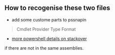 ﻿## How to recogenise these two files
* add some custome parts to pssnapin
> Cmdlet
> Provider
> Type
> Format
* [more powershell details on stackover](https://stackoverflow.com/questions/7560728/hosted-powershell-cannot-see-cmdlets-in-the-same-assembly)

if there are not in the same assemblies.
